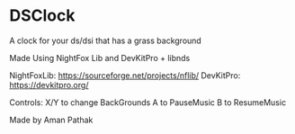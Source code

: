 # DSClock
A clock for your ds/dsi that has a grass background

Made Using NightFox Lib and DevKitPro + libnds

NightFoxLib: https://sourceforge.net/projects/nflib/
DevKitPro: https://devkitpro.org/

Controls:
X/Y to change BackGrounds
A to PauseMusic
B to ResumeMusic

Made by Aman Pathak
